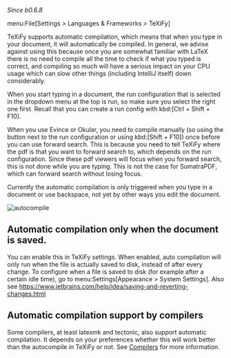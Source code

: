 _Since b0.6.8_

menu:File[Settings > Languages & Frameworks > TeXiFy]

TeXiFy supports automatic compilation, which means that when you type in your document, it will automatically be compiled.
In general, we advise against using this because once you are somewhat familiar with LaTeX there is no need to compile all the time to check if what you typed is correct, and compiling so much will have a serious impact on your CPU usage which can slow other things (including IntelliJ itself) down considerably.

When you start typing in a document, the run configuration that is selected in the dropdown menu at the top is run, so make sure you select the right one first.
Recall that you can create a run config with kbd:[Ctrl + Shift + F10].

When you use Evince or Okular, you need to compile manually (so using the button next to the run configuration or using kbd:[Shift + F10]) once before you can use forward search.
This is because you need to tell TeXiFy where the pdf is that you want to forward search to, which depends on the run configuration.
Since these pdf viewers will focus when you forward search, this is not done while you are typing.
This is not the case for SumatraPDF, which can forward search without losing focus.

Currently the automatic compilation is only triggered when you type in a document or use backspace, not yet by other ways you edit the document.

![autocompile](https://raw.githubusercontent.com/wiki/Hannah-Sten/TeXiFy-IDEA/Running/figures/autocompile.gif)

## Automatic compilation only when the document is saved.
You can enable this in TeXiFy settings.
When enabled, auto compilation will only run when the file is actually saved to disk, instead of after every change.
To configure when a file is saved to disk (for example after a certain idle time), go to menu:Settings[Appearance > System Settings].
Also see https://www.jetbrains.com/help/idea/saving-and-reverting-changes.html

## Automatic compilation support by compilers

Some compilers, at least latexmk and tectonic, also support automatic compilation.
It depends on your preferences whether this will work better than the autocompile in TeXiFy or not.
See [Compilers](Compilers) for more information.
